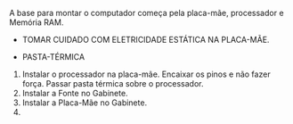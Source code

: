 A base para montar o computador começa pela placa-mãe, processador e Memória RAM. 
* TOMAR CUIDADO COM ELETRICIDADE ESTÁTICA NA PLACA-MÃE.
- PASTA-TÉRMICA

1) Instalar o processador na placa-mãe.
	Encaixar os pinos e não fazer força.
	Passar pasta térmica sobre o processador.
2) Instalar a Fonte no Gabinete.
3) Instalar a Placa-Mãe no Gabinete.
4) 

